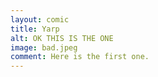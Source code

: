 ```yaml
---
layout: comic
title: Yarp
alt: OK THIS IS THE ONE
image: bad.jpeg
comment: Here is the first one.	
---
```

